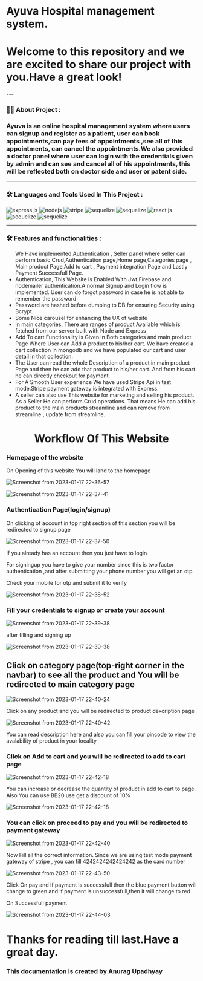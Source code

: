 # Ayuva Hospital management system.
<H1>Welcome to this repository and we are excited to share our project with you.Have a great look! </H1>
---

### :man_technologist: About Project :
<h3>Ayuva is an online hospital management system where users can signup and register as a patient, user can book appointments,can pay fees of appointments ,see all of this appointments, can cancel the appointments.We also provided a doctor panel where user can login with the credentials given by admin and can see and cancel all of his appointments, this will be reflected both on doctor side and user or patent side.</h3>

---

### :hammer_and_wrench: Languages and Tools Used In This Project :
<div >
 
<!-- <img src="https://github.com/devicons/devicon/blob/master/icons/css3/css3-plain-wordmark.svg"  title="CSS3" alt="CSS" width="40" height="40"/>&nbsp;
<img src="https://github.com/devicons/devicon/blob/master/icons/html5/html5-original.svg" title="HTML5" alt="HTML" width="40" height="40"/>&nbsp;
<img src="https://github.com/devicons/devicon/blob/master/icons/javascript/javascript-original.svg" title="JavaScript" alt="JavaScript" width="40" height="40"/>&nbsp; -->
<img src="https://img.shields.io/badge/LinkedIn-blue?style=for-the-badge&logo=Express Js&logoColor=white" alt="express js"/>
<img src="https://img.shields.io/badge/Nodejs-black?style=for-the-badge&logo=Nodejs&logoColor=white" alt="nodejs"/>
<img src="https://img.shields.io/badge/Stripe-black?style=for-the-badge&logo=Stripe&logoColor=white" alt="stripe"/>
<img src="https://img.shields.io/badge/Sequelize-black?style=for-the-badge&logo=sequelize&logoColor=white" alt="sequelize"/>
<img src="https://img.shields.io/badge/Sequelize-black?style=for-the-badge&logo=sequelize&logoColor=white" alt="sequelize"/>
<img src="https://img.shields.io/badge/React-white?style=for-the-badge&logo=react&logoColor=blue" alt="react js"/>
<img src="https://img.shields.io/badge/nodemailer-black?style=for-the-badge&logo=nodemailer&logoColor=white" alt="sequelize"/>
<img src="https://img.shields.io/badge/materialui-black?style=for-the-badge&logo=material ui&logoColor=white" alt="sequelize"/>
</div>

---

### :hammer_and_wrench: Features and functionalities :
<div >
<ul>
We Have implemented Authentication , Seller panel where seller can perform basic Crud,Authentication page,Home page,Categories page , Main product Page,Add to cart , Payment integration Page and Lastly Payment Successfull Page.
<li> 
Authentication, This Website is Enabled With Jwt,Firebase and nodemailer authentication.A normal Signup and Login flow is implemented. User can do forgot password in case he is not able to remember the password.
</li>
<li> 
 Password are hashed before dumping to DB for ensuring Security using Bcrypt.
</li>
<li> 
Some Nice carousel for enhancing the UX of website
</li>
<li> 
In main categories, There are ranges of product Available which is fetched from our server built with Node and Express
</li>
<li> 
Add To cart Functionality is Given in Both categories and main product Page Where User can Add A product to his/her cart. We have created a cart collection in mongodb and we have populated our cart and user detail in that collection.
</li>
<li> 
The User can read the whole Description of a product in main product Page and then he can add that product to his/her cart. And from his cart he can directly checkout for payment.
</li>
<li> 
For A Smooth User experience We have used Stripe Api in test mode.Stripe payment gateway is integrated with Express.
</li>
<li> 
A seller can also use This website for marketing and selling his product. As a Seller He can perform Crud operations. That means He can add his product to the main products streamline and can remove from streamline , update from streamline.
</li>
</ul> 
 
</div>
<h1 align="center">Workflow Of This Website</h1>
<h3>Homepage of the website</h3>
<p> On Opening of this website You will land to the homepage</p>

![Screenshot from 2023-01-17 22-36-57](https://user-images.githubusercontent.com/108891203/212974975-1a832e8e-650e-4b1b-b79e-429eb6296688.jpg)

![Screenshot from 2023-01-17 22-37-41](https://user-images.githubusercontent.com/108891203/212975261-f63b276b-8c02-4c3a-b7b9-5a9b90fb1523.jpg)

<h3>Authentication Page(login/signup)</h3>
<p> On clicking of account in top right section of this section you will be redirected to signup page </p>

![Screenshot from 2023-01-17 22-37-50](https://user-images.githubusercontent.com/108891203/212975421-72e7260c-39e8-4700-98f7-499365909786.jpg)

<p> If you already has an account then you just have to login</p>
<p> For signingup you have to give your number since this is two factor authentication ,and after submitting your phone number you will get an otp </p>
<p> 
Check your mobile for otp and submit it to verify
</p>

![Screenshot from 2023-01-17 22-38-52](https://user-images.githubusercontent.com/108891203/212976228-09697441-57cf-4838-8ffd-a2fd54a330b8.jpg)

<h3>Fill your credentials to signup or create your account</h3>

![Screenshot from 2023-01-17 22-39-38](https://user-images.githubusercontent.com/108891203/212976448-37ff8bb9-fb50-45b5-b6b9-35da53aae2c2.jpg)

<p>after filling and signing up  </p>

![Screenshot from 2023-01-17 22-39-38](https://user-images.githubusercontent.com/108891203/212976690-6e2d10cb-784a-4aa3-bd3a-747017dbf4cb.jpg)

<h2>Click on category page(top-right corner in the navbar)  to see all the product and You will be redirected to main category page </h2>

![Screenshot from 2023-01-17 22-40-24](https://user-images.githubusercontent.com/108891203/212976895-832d883e-7340-4add-84ac-465c369005f3.jpg)

<p> Click on any product and you will be redirected to product dexcription page </p>

![Screenshot from 2023-01-17 22-40-42](https://user-images.githubusercontent.com/108891203/212977513-86595910-0afb-4fd3-96e3-4afadd489016.jpg)

<p>You can read description here and also you can fill your pincode to view the avalability of product in your locality </p>
 
<h3> Click on Add to cart and you will be redirected to add to cart page </h3> 

![Screenshot from 2023-01-17 22-42-18](https://user-images.githubusercontent.com/108891203/212977972-b5d126e3-7c55-4c38-b341-47b04e0988f7.jpg)

<p>You can increase or decrease the quantity of product in add to cart to page. Also You can use BB20 use get a discount of 10%</p>

![Screenshot from 2023-01-17 22-42-18](https://user-images.githubusercontent.com/108891203/212978350-e3697997-9baa-47f2-a8ff-01c3d3add75d.jpg)

<h3> You can click on proceed to pay and you will be redirected to payment gateway</h3>

![Screenshot from 2023-01-17 22-42-40](https://user-images.githubusercontent.com/108891203/212978577-57ac6959-9fb3-477e-98b1-bc88b0378d67.jpg)

<p>Now Fill all the correct information. Since we are using test mode payment gateway of stripe , you can fill 4242424242424242 as the card number </p>

![Screenshot from 2023-01-17 22-43-50](https://user-images.githubusercontent.com/108891203/212978823-750418ba-e183-47ce-98b9-1bf198bcee8a.jpg)

<p> Click On pay and if payment is successfull then the blue payment button will change to green and if payment is unsuccessfull,then it will change to red</p>
<p>On Successfull payment  </p>

![Screenshot from 2023-01-17 22-44-03](https://user-images.githubusercontent.com/108891203/212979126-710ca6b4-1fec-46fc-9038-1bb9e74e6b1d.jpg)

<h1>Thanks for reading till last.Have a great day. </h1>
<h3>This documentation is created by Anurag Upadhyay</h3>













